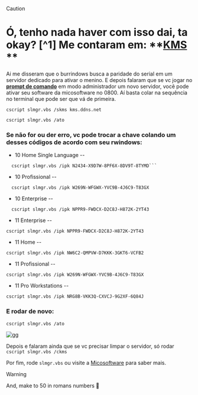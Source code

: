 > [!CAUTION]
> # Ó, tenho nada haver com isso dai, ta okay? [^1] Me contaram em: **[KMS](https://gist.github.com/mokoshalb/b87326bbb62805e94da72f8d0f73f563) **

Ai me disseram que o burrindows busca a paridade do serial em um servidor dedicado para ativar o menino.
E depois falaram que se vc jogar no **[prompt de comando](https://pt.wikihow.com/Executar-o-Prompt-de-Comando-como-Administrador-no-Windows)** em modo administrador um novo servidor, você pode ativar seu software da micosoftware no 0800.
Aí basta colar na sequência no terminal que pode ser que vá de primeira.

```
cscript slmgr.vbs /skms kms.ddns.net
```
```
cscript slmgr.vbs /ato
```

### Se não for ou der erro, vc pode trocar a chave colando um desses códigos de acordo com seu rwindows:

  * 10 Home Single Language -- 
```
  cscript slmgr.vbs /ipk N2434-X9D7W-8PF6X-8DV9T-8TYMD```
```
  * 10 Profissional -- 
```
  cscript slmgr.vbs /ipk W269N-WFGWX-YVC9B-4J6C9-T83GX
``` 
  * 10 Enterprise -- 
```
  cscript slmgr.vbs /ipk NPPR9-FWDCX-D2C8J-H872K-2YT43
```
  * 11 Enterprise -- 
```
cscript slmgr.vbs /ipk NPPR9-FWDCX-D2C8J-H872K-2YT43
```
  * 11 Home --
```
cscript slmgr.vbs /ipk NW6C2-QMPVW-D7KKK-3GKT6-VCFB2
```
  * 11 Profissional -- 
```
cscript slmgr.vbs /ipk W269N-WFGWX-YVC9B-4J6C9-T83GX
```
  * 11 Pro Workstations --	
```
cscript slmgr.vbs /ipk NRG8B-VKK3Q-CXVCJ-9G2XF-6Q84J
```

### E rodar de novo:
```
cscript slmgr.vbs /ato
```

 ![gg](https://media.tenor.com/O7I6jP528WoAAAAi/potato-kawaii-potato.gif)

 
 Depois e falaram ainda que se vc precisar limpar o servidor, só rodar ```cscript slmgr.vbs /ckms```
  
 Por fim, rode ```slmgr.vbs``` ou visite a [Micosoftware]((https://learn.microsoft.com/pt-br/windows-server/get-started/kms-client-activation-keys?tabs=server2025%2Cwindows1110ltsc%2Cversion1803%2Cwindows81)) para saber mais.
  
 

> [!WARNING] 
> And, make to 50 in romans numbers 🤣
